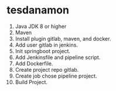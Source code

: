 # tesdanamon
1. Java JDK 8 or higher
2. Maven
3. Install plugin gitlab, maven, and docker.
4. Add user gitlab in jenkins.
5. Init springboot project.
6. Add Jenkinsfile and pipeline script.
7. Add Dockerfile.
8. Create project repo gitlab.
9. Create job chose pipeline project.
10. Build Project. 
